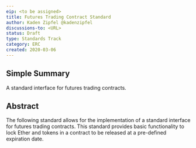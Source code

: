 ```yaml
---
eip: <to be assigned>
title: Futures Trading Contract Standard
author: Kaden Zipfel @kadenzipfel
discussions-to: <URL>
status: Draft
type: Standards Track
category: ERC
created: 2020-03-06
---
```


## Simple Summary
A standard interface for futures trading contracts.

## Abstract
The following standard allows for the implementation of a standard interface for futures trading contracts. This standard provides basic functionality to lock Ether and tokens in a contract to be released at a pre-defined expiration date.

